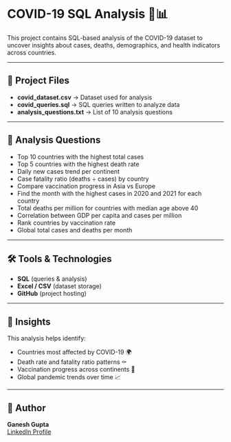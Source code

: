 # COVID-19 SQL Analysis 🦠📊  

This project contains SQL-based analysis of the COVID-19 dataset to uncover insights about cases, deaths, demographics, and health indicators across countries.  

---

## 📂 Project Files  
- **covid_dataset.csv** → Dataset used for analysis  
- **covid_queries.sql** → SQL queries written to analyze data  
- **analysis_questions.txt** → List of 10 analysis questions  

---

## 🔎 Analysis Questions  
- Top 10 countries with the highest total cases  
- Top 5 countries with the highest death rate  
- Daily new cases trend per continent  
- Case fatality ratio (deaths ÷ cases) by country  
- Compare vaccination progress in Asia vs Europe  
- Find the month with the highest cases in 2020 and 2021 for each country  
- Total deaths per million for countries with median age above 40  
- Correlation between GDP per capita and cases per million  
- Rank countries by vaccination rate  
- Global total cases and deaths per month  

---

## 🛠 Tools & Technologies  
- **SQL** (queries & analysis)  
- **Excel / CSV** (dataset storage)  
- **GitHub** (project hosting)  

---

## 📌 Insights  
This analysis helps identify:  
- Countries most affected by COVID-19 🌍  
- Death rate and fatality ratio patterns ⚰️  
- Vaccination progress across continents 💉  
- Global pandemic trends over time 📈  

---
## 👤 Author
**Ganesh Gupta**  
[LinkedIn Profile](https://www.linkedin.com/in/ganeshgupta2005/)

